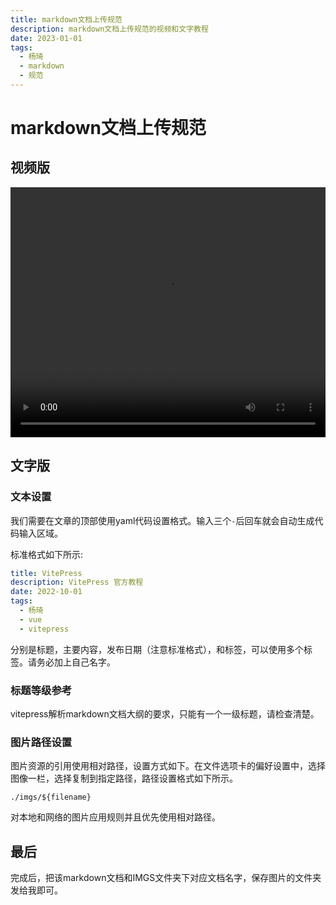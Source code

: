 ```yaml
---
title: markdown文档上传规范
description: markdown文档上传规范的视频和文字教程
date: 2023-01-01
tags:
  - 杨琦
  - markdown
  - 规范
---
```




# markdown文档上传规范

## 视频版

<video width="100%" height="400" controls>     <source src="./videos/markdown文档上传规范.mp4" type="video/mp4"> </video>

## 文字版

### 文本设置

我们需要在文章的顶部使用yaml代码设置格式。输入三个`-`后回车就会自动生成代码输入区域。

标准格式如下所示:

```yaml
title: VitePress
description: VitePress 官方教程
date: 2022-10-01
tags:
  - 杨琦
  - vue
  - vitepress
```

分别是标题，主要内容，发布日期（注意标准格式），和标签，可以使用多个标签。请务必加上自己名字。

### 标题等级参考

vitepress解析markdown文档大纲的要求，只能有一个一级标题，请检查清楚。

### 图片路径设置

图片资源的引用使用相对路径，设置方式如下。在文件选项卡的偏好设置中，选择图像一栏，选择复制到指定路径，路径设置格式如下所示。

```
./imgs/${filename}
```

对本地和网络的图片应用规则并且优先使用相对路径。

## 最后

完成后，把该markdown文档和IMGS文件夹下对应文档名字，保存图片的文件夹发给我即可。